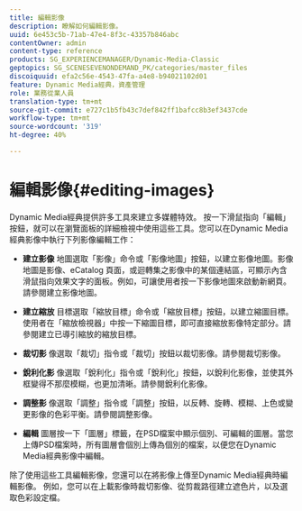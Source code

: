```yaml
---
title: 編輯影像
description: 瞭解如何編輯影像。
uuid: 6e453c5b-71ab-47e4-8f3c-43357b846abc
contentOwner: admin
content-type: reference
products: SG_EXPERIENCEMANAGER/Dynamic-Media-Classic
geptopics: SG_SCENESEVENONDEMAND_PK/categories/master_files
discoiquuid: efa2c56e-4543-47fa-a4e8-b94021102d01
feature: Dynamic Media經典，資產管理
role: 業務從業人員
translation-type: tm+mt
source-git-commit: e727c1b5fb43c7def842ff1bafcc8b3ef3437cde
workflow-type: tm+mt
source-wordcount: '319'
ht-degree: 40%

---
```



# 編輯影像{#editing-images}

Dynamic Media經典提供許多工具來建立多媒體特效。 按一下滑鼠指向「編輯」按鈕，就可以在瀏覽面板的詳細檢視中使用這些工具。您可以在Dynamic Media經典影像中執行下列影像編輯工作：

* **建立影像**
地圖選取「影像」命令或「影像地圖」按鈕，以建立影像地圖。影像地圖是影像、eCatalog 頁面，或迴轉集之影像中的某個連結區，可顯示內含滑鼠指向效果文字的面板。例如，可讓使用者按一下影像地圖來啟動新網頁。請參閱建立影像地圖。

* **建立縮放**
目標選取「縮放目標」命令或「縮放目標」按鈕，以建立縮圖目標。使用者在「縮放檢視器」中按一下縮圖目標，即可直接縮放影像特定部分。請參閱建立已導引縮放的縮放目標。

* **裁切影**
像選取「裁切」指令或「裁切」按鈕以裁切影像。請參閱裁切影像。

* **銳利化影**
像選取「銳利化」指令或「銳利化」按鈕，以銳利化影像，並使其外框變得不那麼模糊，也更加清晰。請參閱銳利化影像。

* **調整影**
像選取「調整」指令或「調整」按鈕，以反轉、旋轉、模糊、上色或變更影像的色彩平衡。請參閱調整影像。

* **編輯**
圖層按一下「圖層」標籤，在PSD檔案中顯示個別、可編輯的圖層。當您上傳PSD檔案時，所有圖層會個別上傳為個別的檔案，以便您在Dynamic Media經典影像中編輯。

除了使用這些工具編輯影像，您還可以在將影像上傳至Dynamic Media經典時編輯影像。 例如，您可以在上載影像時裁切影像、從剪裁路徑建立遮色片，以及選取色彩設定檔。
